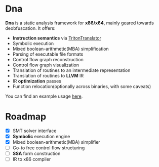 # Dna

**Dna** is a static analysis framework for **x86/x64**, mainly geared towards deobfuscation. It offers:
- **Instruction semantics** via [TritonTranslator](https://github.com/Colton1skees/TritonTranslator)
- Symbolic execution
- Mixed boolean-arithmetic(MBA) simplification
- Parsing of executable file formats
- Control flow graph reconstruction
- Control flow graph visualization
- Translation of routines to an intermediate representation
- Translation of routines to **LLVM** IR
- IR **optimization** passes
- Function relocation(optionally across binaries, with some caveats)

You can find an example usage [here](https://github.com/Colton1skees/Dna/blob/master/Dna.Example/Program.cs).

# Roadmap
 * [X] SMT solver interface
 * [X] **Symbolic** execution engine
 * [X] Mixed boolean-arithmetic(MBA) simplifier
 * [ ] Go-to free control flow structuring
 * [ ] **SSA** form construction 
 * [ ] IR to x86 compiler
